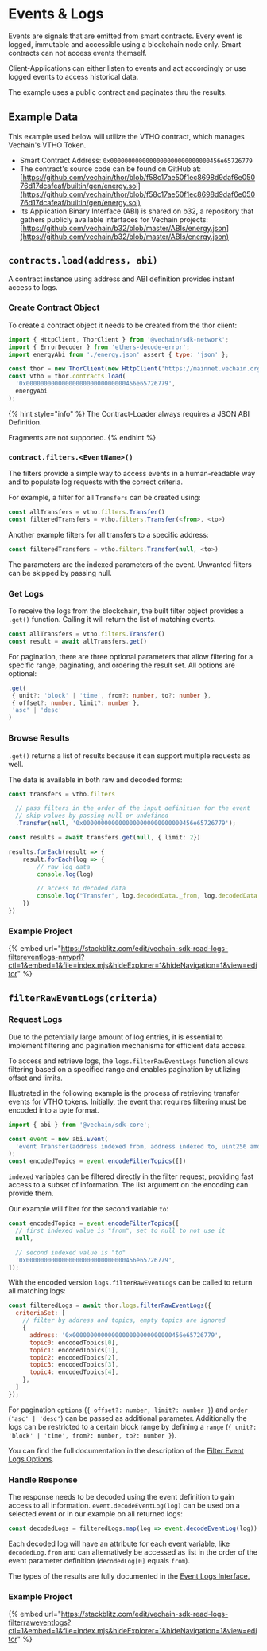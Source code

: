 # Events & Logs

Events are signals that are emitted from smart contracts. Every event is logged, immutable and accessible using a blockchain node only. Smart contracts can not access events themself.

Client-Applications can either listen to events and act accordingly or use logged events to access historical data.

The example uses a public contract and paginates thru the results.

## Example Data

This example used below will utilize the VTHO contract, which manages Vechain's VTHO Token.

* Smart Contract Address: `0x0000000000000000000000000000456e65726779`
* The contract's source code can be found on GitHub at: [https://github.com/vechain/thor/blob/f58c17ae50f1ec8698d9daf6e05076d17dcafeaf/builtin/gen/energy.sol](https://github.com/vechain/thor/blob/f58c17ae50f1ec8698d9daf6e05076d17dcafeaf/builtin/gen/energy.sol)
* Its Application Binary Interface (ABI) is shared on b32, a repository that gathers publicly available interfaces for Vechain projects: [https://github.com/vechain/b32/blob/master/ABIs/energy.json](https://github.com/vechain/b32/blob/master/ABIs/energy.json)

## `contracts.load(address, abi)`

A contract instance using address and ABI definition provides instant access to logs.

### Create Contract Object

To create a contract object it needs to be created from the thor client:

```javascript
import { HttpClient, ThorClient } from '@vechain/sdk-network';
import { ErrorDecoder } from 'ethers-decode-error';
import energyAbi from './energy.json' assert { type: 'json' };

const thor = new ThorClient(new HttpClient('https://mainnet.vechain.org'));
const vtho = thor.contracts.load(
  '0x0000000000000000000000000000456e65726779',
  energyAbi
);

```

{% hint style="info" %}
The Contract-Loader always requires a JSON ABI Definition.

Fragments are not supported.
{% endhint %}

### `contract.filters.<EventName>()`

The filters provide a simple way to access events in a human-readable way and to populate log requests with the correct criteria.

For example, a filter for all `Transfers` can be created using:

```ts
const allTransfers = vtho.filters.Transfer()
const filteredTransfers = vtho.filters.Transfer(<from>, <to>)
```

Another example filters for all transfers to a specific address:

```ts
const filteredTransfers = vtho.filters.Transfer(null, <to>)
```

The parameters are the indexed parameters of the event. Unwanted filters can be skipped by passing null.

### Get Logs

To receive the logs from the blockchain, the built filter object provides a `.get()` function. Calling it will return the list of matching events.

```ts
const allTransfers = vtho.filters.Transfer()
const result = await allTransfers.get()
```

For pagination, there are three optional parameters that allow filtering for a specific range, paginating, and ordering the result set. All options are optional:

```ts
.get(
 { unit?: 'block' | 'time', from?: number, to?: number },
 { offset?: number, limit?: number },
 'asc' | 'desc'
)
```

### Browse Results

`.get()` returns a list of results because it can support multiple requests as well.

The data is available in both raw and decoded forms:

```ts
const transfers = vtho.filters

  // pass filters in the order of the input definition for the event
  // skip values by passing null or undefined
  .Transfer(null, '0x0000000000000000000000000000456e65726779');

const results = await transfers.get(null, { limit: 2})

results.forEach(result => {
    result.forEach(log => {
        // raw log data
        console.log(log)

        // access to decoded data
        console.log("Transfer", log.decodedData._from, log.decodedData._to, log.decodedData._value)
    })
})

```

### Example Project

{% embed url="https://stackblitz.com/edit/vechain-sdk-read-logs-filtereventlogs-nmyprl?ctl=1&embed=1&file=index.mjs&hideExplorer=1&hideNavigation=1&view=editor" %}

## `filterRawEventLogs(criteria)`

### Request Logs

Due to the potentially large amount of log entries, it is essential to implement filtering and pagination mechanisms for efficient data access.

To access and retrieve logs, the `logs.filterRawEventLogs` function allows filtering based on a specified range and enables pagination by utilizing offset and limits.

Illustrated in the following example is the process of retrieving transfer events for VTHO tokens. Initially, the event that requires filtering must be encoded into a byte format.

```js
import { abi } from '@vechain/sdk-core';

const event = new abi.Event(
  'event Transfer(address indexed from, address indexed to, uint256 amount)'
);
const encodedTopics = event.encodeFilterTopics([])
```

`indexed` variables can be filtered directly in the filter request, providing fast access to a subset of information. The list argument on the encoding can provide them.

Our example will filter for the second variable `to`:

```js
const encodedTopics = event.encodeFilterTopics([
  // first indexed value is "from", set to null to not use it
  null,

  // second indexed value is "to"
  '0x0000000000000000000000000000456e65726779',
]);
```

With the encoded version `logs.filterRawEventLogs` can be called to return all matching logs:

```js
const filteredLogs = await thor.logs.filterRawEventLogs({
  criteriaSet: [
    // filter by address and topics, empty topics are ignored
    {
      address: '0x0000000000000000000000000000456e65726779',
      topic0: encodedTopics[0],
      topic1: encodedTopics[1],
      topic2: encodedTopics[2],
      topic3: encodedTopics[3],
      topic4: encodedTopics[4],
    },
  ]
});
```

For pagination `options` (`{ offset?: number, limit?: number }`) and `order` (`'asc' | 'desc'`) can be passed as additional parameter. Additionally the logs can be restricted to a certain block range by defining a `range` (`{ unit?: 'block' | 'time', from?: number, to?: number }`).

You can find the full documentation in the description of the [Filter Event Logs Options](https://tsdocs.dev/docs/@vechain/sdk-network/latest/interfaces/network.FilterEventLogsOptions.html).

### **Handle Response**

The response needs to be decoded using the event definition to gain access to all information. `event.decodeEventLog(log)` can be used on a selected event or in our example on all returned logs:

```js
const decodedLogs = filteredLogs.map(log => event.decodeEventLog(log))
```

Each decoded log will have an attribute for each event variable, like `decodedLog.from` and can alternatively be accessed as list in the order of the event parameter definition (`decodedLog[0]` equals `from`).

The types of the results are fully documented in the [Event Logs Interface.](https://tsdocs.dev/docs/@vechain/sdk-network/latest/interfaces/network.EventLogs.html)

### Example Project

{% embed url="https://stackblitz.com/edit/vechain-sdk-read-logs-filterraweventlogs?ctl=1&embed=1&file=index.mjs&hideExplorer=1&hideNavigation=1&view=editor" %}

